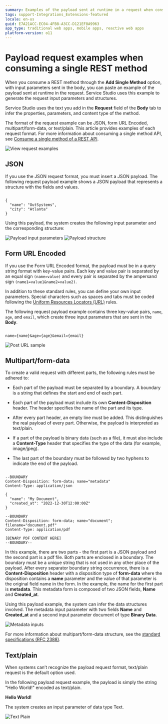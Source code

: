```yaml
---
summary: Examples of the payload sent at runtime in a request when consuming a REAT method.
tags: support-Integrations_Extensions-featured
locale: en-us
guid: E7A21ACC-EC04-4FB8-A3CC-D121EF8A9963
app_type: traditional web apps, mobile apps, reactive web apps
platform-version: o11
---
```


# Payload request examples when consuming a single REST method

When you consume a REST method through the **Add Single Method** option, with input parameters sent in the body, you can paste an example of the payload sent at runtime in the request. Service Studio uses this example to generate the request input parameters and structures.

Service Studio uses the text you add in the **Request** field of the **Body** tab to infer the properties, parameters, and content type of the method.

The format of the request example can be JSON, form URL Encoded, multipart/form-data, or text/plain. This article provides examples of each request format. For more information about consuming a single method API, see [Consume a single method of a REST API](consume-a-rest-api.md#single-method).

![View request examples](images/request-examples-ss.png) 

## JSON 

If you use the JSON request format, you must insert a JSON payload. The following request payload example shows a JSON payload that represents a structure with the fields and values.

```

{
  "name": "OutSystems",
  "city": "Atlanta"
}

```

Using this payload, the system creates the following input parameter and the corresponding structure:

![Payload input parameters](images/payload-input-parameters-ss.png) ![Payload structure](images/payload-structure-ss.png) 

## Form URL Encoded 

If you use the Form URL Encoded format, the payload must be in a query string format with key-value pairs. Each key and value pair is separated by an equal sign ``(name=value)`` and every pair is separated by the ampersand sign ``(name1=value1&name2=value2)``.

In addition to these standard rules, you can define your own input parameters. Special characters such as spaces and tabs must be coded following the [Uniform Resources Locators (URL)](https://www.rfc-editor.org/rfc/rfc1738) rules.

The following request payload example contains three key-value pairs, ``name``, ``age``, and ``email``, which create three input parameters that are sent in the **Body**.

```

name={name}&age={age}&email={email} 

```
![Post URL sample](images/post-url-sample-ss.png)

## Multipart/form-data

To create a valid request with different parts, the following rules must be adhered to:

* Each part of the payload must be separated by a boundary. A boundary is a string that defines the start and end of each part. 

* Each part of the payload must include its own **Content-Disposition** header. The header  specifies the name of the part and its type.

* After every part header, an empty line must  be added. This distinguishes the real payload of every part. Otherwise, the payload is interpreted as text/plain.

* If a part of the payload is binary data (such as a file), it must also include a **Content-Type** header that specifies the type of the data (for example, image/jpeg).

* The last part of the boundary must be followed by two hyphens to indicate the end of the payload.

```

--BOUNDARY
Content-Disposition: form-data; name="metadata"
Content-Type: application/json

{
  "name": "My Document",
  "created_at": "2022-12-30T12:00:00Z"
}

--BOUNDARY
Content-Disposition: form-data; name="document"; filename="document.pdf"
Content-Type: application/pdf

[BINARY PDF CONTENT HERE]
--BOUNDARY--

```

In this example, there are two parts - the first part is a JSON payload and the second part is a pdf file. Both parts are enclosed in a boundary. The boundary must be a unique string that is not used in any other place of the payload. After every separator boundary string occurrence, there is a **Content-Disposition** header with a disposition type of **form-data** where the disposition contains a **name** parameter and the value of that parameter is the original field name in the form. In the example, the name for the first part is **metadata**. This metadata form is composed of two JSON fields, **Name** and **Created_at**.

Using this payload example, the system can infer the data structures involved. The metadata input parameter with two fields **Name** and **Created_at** and a second input parameter document of type **Binary Data**.

![Metadata inputs](images/metadata-inputs-ss.png) 

For more information about multipart/form-data structure, see the [standard specifications (RFC 2388)](https://www.ietf.org/rfc/rfc2388.txt).

## Text/plain

When systems can’t recognize the payload request format, text/plain request is the default option used.

In the following payload request example, the payload is simply the string "Hello World!" encoded as text/plain. 

**Hello World!**

The system creates an input parameter of data type Text.

![Text Plain](images/plain-text-ss.png)
